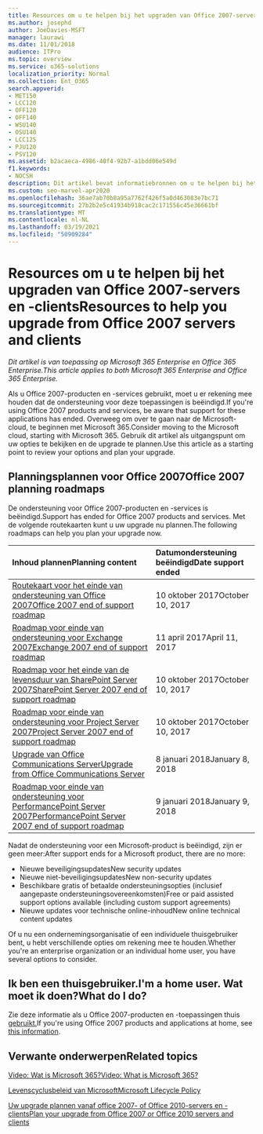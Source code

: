 ```yaml
---
title: Resources om u te helpen bij het upgraden van Office 2007-servers en -clients
ms.author: josephd
author: JoeDavies-MSFT
manager: laurawi
ms.date: 11/01/2018
audience: ITPro
ms.topic: overview
ms.service: o365-solutions
localization_priority: Normal
ms.collection: Ent_O365
search.appverid:
- MET150
- LCC120
- OFF120
- OFF140
- WSU140
- OSU140
- LCC125
- PJU120
- PSV120
ms.assetid: b2acaeca-4986-40f4-92b7-a1bdd06e549d
f1.keywords:
- NOCSH
description: Dit artikel bevat informatiebronnen om u te helpen bij het upgraden van Office 2007-servers en -clients, aangezien de ondersteuning voor Office 2007 is beëindigd.
ms.custom: seo-marvel-apr2020
ms.openlocfilehash: 36ae7ab70b8a95a7762f426f5a0d463083e7bc71
ms.sourcegitcommit: 27b2b2e5c41934b918cac2c171556c45e36661bf
ms.translationtype: MT
ms.contentlocale: nl-NL
ms.lasthandoff: 03/19/2021
ms.locfileid: "50909284"
---
```

# <a name="resources-to-help-you-upgrade-from-office-2007-servers-and-clients"></a><span data-ttu-id="1d7ba-103">Resources om u te helpen bij het upgraden van Office 2007-servers en -clients</span><span class="sxs-lookup"><span data-stu-id="1d7ba-103">Resources to help you upgrade from Office 2007 servers and clients</span></span>

<span data-ttu-id="1d7ba-104">*Dit artikel is van toepassing op Microsoft 365 Enterprise en Office 365 Enterprise.*</span><span class="sxs-lookup"><span data-stu-id="1d7ba-104">*This article applies to both Microsoft 365 Enterprise and Office 365 Enterprise.*</span></span>

<span data-ttu-id="1d7ba-105">Als u Office 2007-producten en -services gebruikt, moet u er rekening mee houden dat de ondersteuning voor deze toepassingen is beëindigd.</span><span class="sxs-lookup"><span data-stu-id="1d7ba-105">If you're using Office 2007 products and services, be aware that support for these applications has ended.</span></span> <span data-ttu-id="1d7ba-106">Overweeg om over te gaan naar de Microsoft-cloud, te beginnen met Microsoft 365.</span><span class="sxs-lookup"><span data-stu-id="1d7ba-106">Consider moving to the Microsoft cloud, starting with Microsoft 365.</span></span> <span data-ttu-id="1d7ba-107">Gebruik dit artikel als uitgangspunt om uw opties te bekijken en de upgrade te plannen.</span><span class="sxs-lookup"><span data-stu-id="1d7ba-107">Use this article as a starting point to review your options and plan your upgrade.</span></span>
      
## <a name="office-2007-planning-roadmaps"></a><span data-ttu-id="1d7ba-108">Planningsplannen voor Office 2007</span><span class="sxs-lookup"><span data-stu-id="1d7ba-108">Office 2007 planning roadmaps</span></span>
  
<span data-ttu-id="1d7ba-109">De ondersteuning voor Office 2007-producten en -services is beëindigd.</span><span class="sxs-lookup"><span data-stu-id="1d7ba-109">Support has ended for Office 2007 products and services.</span></span> <span data-ttu-id="1d7ba-110">Met de volgende routekaarten kunt u uw upgrade nu plannen.</span><span class="sxs-lookup"><span data-stu-id="1d7ba-110">The following roadmaps can help you plan your upgrade now.</span></span>

|<span data-ttu-id="1d7ba-111">**Inhoud plannen**</span><span class="sxs-lookup"><span data-stu-id="1d7ba-111">**Planning content**</span></span>|<span data-ttu-id="1d7ba-112">**Datumondersteuning beëindigd**</span><span class="sxs-lookup"><span data-stu-id="1d7ba-112">**Date support ended**</span></span>|
|:-----|:-----|
|[<span data-ttu-id="1d7ba-113">Routekaart voor het einde van ondersteuning van Office 2007</span><span class="sxs-lookup"><span data-stu-id="1d7ba-113">Office 2007 end of support roadmap</span></span>](/DeployOffice/office-2007-end-support-roadmap) <br/> |<span data-ttu-id="1d7ba-114">10 oktober 2017</span><span class="sxs-lookup"><span data-stu-id="1d7ba-114">October 10, 2017</span></span>  <br/> |
|[<span data-ttu-id="1d7ba-115">Roadmap voor einde van ondersteuning voor Exchange 2007</span><span class="sxs-lookup"><span data-stu-id="1d7ba-115">Exchange 2007 end of support roadmap</span></span>](exchange-2007-end-of-support.md) <br/> |<span data-ttu-id="1d7ba-116">11 april 2017</span><span class="sxs-lookup"><span data-stu-id="1d7ba-116">April 11, 2017</span></span>  <br/> |
|[<span data-ttu-id="1d7ba-117">Roadmap voor het einde van de levensduur van SharePoint Server 2007</span><span class="sxs-lookup"><span data-stu-id="1d7ba-117">SharePoint Server 2007 end of support roadmap</span></span>](sharepoint-2007-end-of-support.md) <br/> |<span data-ttu-id="1d7ba-118">10 oktober 2017</span><span class="sxs-lookup"><span data-stu-id="1d7ba-118">October 10, 2017</span></span>  <br/> |
|[<span data-ttu-id="1d7ba-119">Roadmap voor einde van ondersteuning voor Project Server 2007</span><span class="sxs-lookup"><span data-stu-id="1d7ba-119">Project Server 2007 end of support roadmap</span></span>](project-server-2007-end-of-support.md) <br/> |<span data-ttu-id="1d7ba-120">10 oktober 2017</span><span class="sxs-lookup"><span data-stu-id="1d7ba-120">October 10, 2017</span></span>  <br/> |
|[<span data-ttu-id="1d7ba-121">Upgrade van Office Communications Server</span><span class="sxs-lookup"><span data-stu-id="1d7ba-121">Upgrade from Office Communications Server</span></span>](/SkypeForBusiness/plan-your-deployment/upgrade) <br/> |<span data-ttu-id="1d7ba-122">8 januari 2018</span><span class="sxs-lookup"><span data-stu-id="1d7ba-122">January 8, 2018</span></span>  <br/> |
|[<span data-ttu-id="1d7ba-123">Roadmap voor einde van ondersteuning voor PerformancePoint Server 2007</span><span class="sxs-lookup"><span data-stu-id="1d7ba-123">PerformancePoint Server 2007 end of support roadmap</span></span>](pps-2007-end-of-support.md) <br/> |<span data-ttu-id="1d7ba-124">9 januari 2018</span><span class="sxs-lookup"><span data-stu-id="1d7ba-124">January 9, 2018</span></span>  <br/> |
   
<span data-ttu-id="1d7ba-125">Nadat de ondersteuning voor een Microsoft-product is beëindigd, zijn er geen meer:</span><span class="sxs-lookup"><span data-stu-id="1d7ba-125">After support ends for a Microsoft product, there are no more:</span></span>
- <span data-ttu-id="1d7ba-126">Nieuwe beveiligingsupdates</span><span class="sxs-lookup"><span data-stu-id="1d7ba-126">New security updates</span></span>
- <span data-ttu-id="1d7ba-127">Nieuwe niet-beveiligingsupdates</span><span class="sxs-lookup"><span data-stu-id="1d7ba-127">New non-security updates</span></span>
- <span data-ttu-id="1d7ba-128">Beschikbare gratis of betaalde ondersteuningsopties (inclusief aangepaste ondersteuningsovereenkomsten)</span><span class="sxs-lookup"><span data-stu-id="1d7ba-128">Free or paid assisted support options available (including custom support agreements)</span></span>
- <span data-ttu-id="1d7ba-129">Nieuwe updates voor technische online-inhoud</span><span class="sxs-lookup"><span data-stu-id="1d7ba-129">New online technical content updates</span></span>

<span data-ttu-id="1d7ba-130">Of u nu een ondernemingsorganisatie of een individuele thuisgebruiker bent, u hebt verschillende opties om rekening mee te houden.</span><span class="sxs-lookup"><span data-stu-id="1d7ba-130">Whether you're an enterprise organization or an individual home user, you have several options to consider.</span></span>

## <a name="im-a-home-user-what-do-i-do"></a><span data-ttu-id="1d7ba-131">Ik ben een thuisgebruiker.</span><span class="sxs-lookup"><span data-stu-id="1d7ba-131">I'm a home user.</span></span> <span data-ttu-id="1d7ba-132">Wat moet ik doen?</span><span class="sxs-lookup"><span data-stu-id="1d7ba-132">What do I do?</span></span>

<span data-ttu-id="1d7ba-133">Zie deze informatie als u Office 2007-producten en -toepassingen thuis [gebruikt.](plan-upgrade-previous-versions-office.md#im-a-home-user-what-do-i-do)</span><span class="sxs-lookup"><span data-stu-id="1d7ba-133">If you're using Office 2007 products and applications at home, see [this information](plan-upgrade-previous-versions-office.md#im-a-home-user-what-do-i-do).</span></span>
     
## <a name="related-topics"></a><span data-ttu-id="1d7ba-134">Verwante onderwerpen</span><span class="sxs-lookup"><span data-stu-id="1d7ba-134">Related topics</span></span>

[<span data-ttu-id="1d7ba-135">Video: Wat is Microsoft 365?</span><span class="sxs-lookup"><span data-stu-id="1d7ba-135">Video: What is Microsoft 365?</span></span>](https://support.office.com/article/847caf12-2589-452c-8aca-1c009797678b.aspx)
  
[<span data-ttu-id="1d7ba-136">Levenscyclusbeleid van Microsoft</span><span class="sxs-lookup"><span data-stu-id="1d7ba-136">Microsoft Lifecycle Policy</span></span>](/lifecycle/)

[<span data-ttu-id="1d7ba-137">Uw upgrade plannen vanaf office 2007- of Office 2010-servers en -clients</span><span class="sxs-lookup"><span data-stu-id="1d7ba-137">Plan your upgrade from Office 2007 or Office 2010 servers and clients</span></span>](plan-upgrade-previous-versions-office.md)
